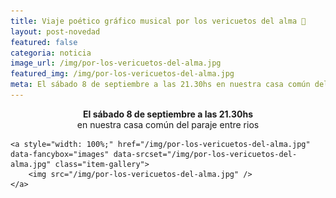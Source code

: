 ```yaml
---
title: Viaje poético gráfico musical por los vericuetos del alma 🎵
layout: post-novedad
featured: false
categoria: noticia
image_url: /img/por-los-vericuetos-del-alma.jpg
featured_img: /img/por-los-vericuetos-del-alma.jpg
meta: El sábado 8 de septiembre a las 21.30hs en nuestra casa común del paraje entre rios
---
```


<p style="text-align: center;">
	<b>El sábado 8 de septiembre a las 21.30hs</b> <br>
	 en nuestra casa común del paraje entre rios
</p>

<div style="position: relative;">
	<div class="gallery col-3">

	<a style="width: 100%;" href="/img/por-los-vericuetos-del-alma.jpg" data-fancybox="images" data-srcset="/img/por-los-vericuetos-del-alma.jpg" class="item-gallery">
		<img src="/img/por-los-vericuetos-del-alma.jpg" />
	</a>

</div>
</div>

